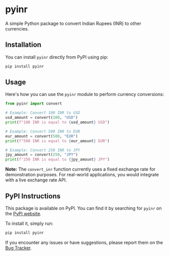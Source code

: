# pyinr

A simple Python package to convert Indian Rupees (INR) to other currencies.

## Installation

You can install `pyinr` directly from PyPI using pip:

```bash
pip install pyinr
```

## Usage

Here's how you can use the `pyinr` module to perform currency conversions:

```python
from pyinr import convert

# Example: Convert 100 INR to USD
usd_amount = convert(100, "USD")
print(f"100 INR is equal to {usd_amount} USD")

# Example: Convert 500 INR to EUR
eur_amount = convert(500, "EUR")
print(f"500 INR is equal to {eur_amount} EUR")

# Example: Convert 250 INR to JPY
jpy_amount = convert(250, "JPY")
print(f"250 INR is equal to {jpy_amount} JPY")
```

**Note:** The `convert_inr` function currently uses a fixed exchange rate for demonstration purposes. For real-world applications, you would integrate with a live exchange rate API.

## PyPI Instructions

This package is available on PyPI. You can find it by searching for `pyinr` on the [PyPI website](https://pypi.org/).

To install it, simply run:

```bash
pip install pyinr
```

If you encounter any issues or have suggestions, please report them on the [Bug Tracker](https://github.com/ganeshdatta23/pyinr/issues).